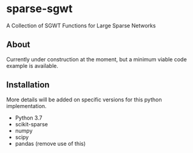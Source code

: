# sparse-sgwt
A Collection of SGWT Functions for Large Sparse Networks


## About

Currently under construction at the moment, but a minimum viable code example is available.

## Installation

More details will be added on specific versions for this python implementation.

- Python 3.7
- scikit-sparse 
- numpy
- scipy
- pandas (remove use of this)

